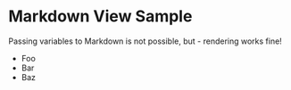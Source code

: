 # Markdown View Sample

Passing variables to Markdown is not possible, but - rendering works fine!

* Foo
* Bar
* Baz